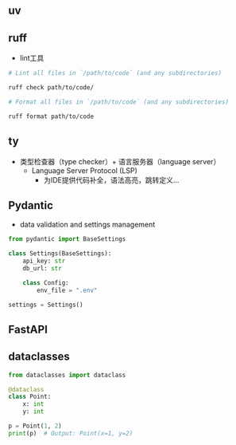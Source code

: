 ## uv

## ruff
+ lint工具
```bash
# Lint all files in `/path/to/code` (and any subdirectories)

ruff check path/to/code/

# Format all files in `/path/to/code` (and any subdirectories)

ruff format path/to/code
```

## ty
+ 类型检查器（type checker）+ 语言服务器（language server）
    + Language Server Protocol (LSP)
        + 为IDE提供代码补全，语法高亮，跳转定义...

## Pydantic
+ data validation and settings management 
```py
from pydantic import BaseSettings

class Settings(BaseSettings):
    api_key: str
    db_url: str

    class Config:
        env_file = ".env"

settings = Settings()
```

## FastAPI

## dataclasses 
```py
from dataclasses import dataclass

@dataclass
class Point:
    x: int
    y: int

p = Point(1, 2)
print(p)  # Output: Point(x=1, y=2)
```